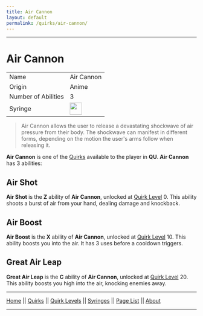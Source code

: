 ```yaml
---
title: Air Cannon
layout: default
permalink: /quirks/air-cannon/
---
```

---

# Air Cannon

| | |
| --- | --- |
| Name | Air Cannon |
| Origin | Anime |
| Number of Abilities | 3 |
| Syringe | <img src="https://raw.githubusercontent.com/quirks-unchained/wiki/main/docs/assets/AirCannonSyringe.png" width="32"> |

> Air Cannon allows the user to release a devastating shockwave of air pressure from their body. The shockwave can manifest in different forms, depending on the motion the user's arms follow when releasing it.

**Air Cannon** is one of the [Quirks](/wiki/quirks) available to the player in **QU**. **Air Cannon** has 3 abilities:

## Air Shot
**Air Shot** is the **Z** ability of **Air Cannon**, unlocked at [Quirk Level](/wiki/quirk-levels) 0. This ability shoots a burst of air from your hand, dealing damage and knockback.

## Air Boost
**Air Boost** is the **X** ability of **Air Cannon**, unlocked at [Quirk Level](/wiki/quirk-levels) 10. This ability boosts you into the air. It has 3 uses before a cooldown triggers.

## Great Air Leap
**Great Air Leap** is the **C** ability of **Air Cannon**, unlocked at [Quirk Level](/wiki/quirk-levels) 20. This ability boosts you high into the air, knocking enemies away.

---
[Home](/wiki/index.html) || [Quirks](/wiki/quirks) || [Quirk Levels](/wiki/quirk-levels) || [Syringes](/wiki/syringes) || [Page List](/wiki/pages) || [About](/wiki/about)

---
